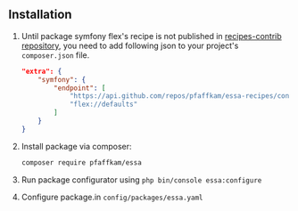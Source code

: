 ## Installation 

1. Until package symfony flex's recipe is not published in [recipes-contrib repository](https://github.com/symfony/recipes-contrib),
   you need to add following json to your project's `composer.json` file.
   ```json
   "extra": {
       "symfony": {
           "endpoint": [
               "https://api.github.com/repos/pfaffkam/essa-recipes/contents/index.json",
               "flex://defaults"
           ]
       }
   }
   ```

2. Install package via composer:
   ```bash
   composer require pfaffkam/essa
   ```

3. Run package configurator using `php bin/console essa:configure`

4. Configure package.in `config/packages/essa.yaml`


